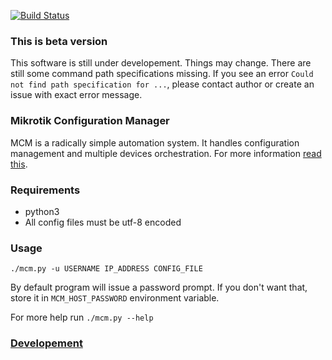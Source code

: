 [![Build Status](https://travis-ci.org/luqasz/mcm.svg)](https://travis-ci.org/luqasz/mcm)

### This is beta version

This software is still under developement. Things may change. There are still some command path specifications missing. If you see an error `Could not find path specification for ...`, please contact author or create an issue with exact error message.

### Mikrotik Configuration Manager

MCM is a radically simple automation system. It handles configuration management and multiple devices orchestration. For more information [read this](https://github.com/luqasz/mcm/wiki).

### Requirements

* python3
* All config files must be utf-8 encoded

### Usage

`./mcm.py -u USERNAME IP_ADDRESS CONFIG_FILE`

By default program will issue a password prompt. If you don't want that, store it in `MCM_HOST_PASSWORD` environment variable.

For more help run `./mcm.py --help`

### [Developement](DEVELOP.md)
